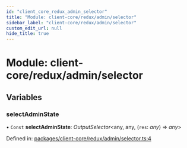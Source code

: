 ```yaml
---
id: "client_core_redux_admin_selector"
title: "Module: client-core/redux/admin/selector"
sidebar_label: "client-core/redux/admin/selector"
custom_edit_url: null
hide_title: true
---
```


# Module: client-core/redux/admin/selector

## Variables

### selectAdminState

• `Const` **selectAdminState**: *OutputSelector*<any, any, (`res`: *any*) => *any*\>

Defined in: [packages/client-core/redux/admin/selector.ts:4](https://github.com/xr3ngine/xr3ngine/blob/5c3dcaef1/packages/client-core/redux/admin/selector.ts#L4)

